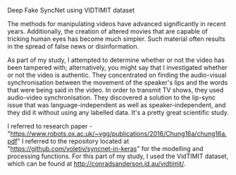 Deep Fake SyncNet using VIDTIMIT dataset


The methods for manipulating videos have advanced significantly in recent years. Additionally, the creation of altered movies that are capable of tricking human eyes has become much simpler. Such material often results in the spread of false news or disinformation.


As part of my study, I attempted to determine whether or not the video has been tampered with; alternatively, you might say that I investigated whether or not the video is authentic. They concentrated on finding the audio-visual synchronisation between the movement of the speaker's lips and the words that were being said in the video. In order to transmit TV shows, they used audio-video synchronisation. They discovered a solution to the lip-sync issue that was language-independent as well as speaker-independent, and they did it without using any labelled data. It's a pretty great scientific study.

I referred to research paper - "https://www.robots.ox.ac.uk/~vgg/publications/2016/Chung16a/chung16a.pdf" I referred to the repository located at "https://github.com/voletiv/syncnet-in-keras" for the modelling and processing functions. For this part of my study, I used the VidTIMIT dataset, which can be found at http://conradsanderson.id.au/vidtimit/.
